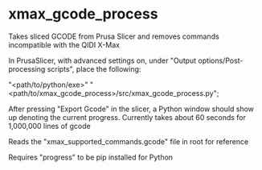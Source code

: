 # xmax_gcode_process
Takes sliced GCODE from Prusa Slicer and removes commands incompatible with the QIDI X-Max

In PrusaSlicer, with advanced settings on, under "Output options/Post-processing scripts", place the following:

"<path/to/python/exe>" "<path/to/xmax_gcode_process>/src/xmax_gcode_process.py";

After pressing "Export Gcode" in the slicer, a Python window should show up denoting the current progress. Currently takes about 60 seconds for 1,000,000 lines of gcode

Reads the "xmax_supported_commands.gcode" file in root for reference

Requires "progress" to be pip installed for Python
